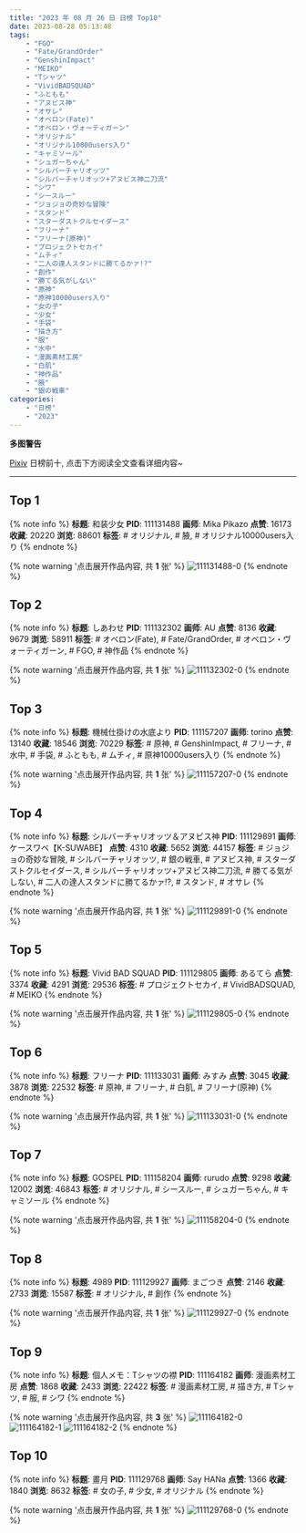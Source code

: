 ```yaml
---
title: "2023 年 08 月 26 日 日榜 Top10"
date: 2023-08-28 05:13:48
tags:
    - "FGO"
    - "Fate/GrandOrder"
    - "GenshinImpact"
    - "MEIKO"
    - "Tシャツ"
    - "VividBADSQUAD"
    - "ふともも"
    - "アヌビス神"
    - "オサレ"
    - "オベロン(Fate)"
    - "オベロン・ヴォーティガーン"
    - "オリジナル"
    - "オリジナル10000users入り"
    - "キャミソール"
    - "シュガーちゃん"
    - "シルバーチャリオッツ"
    - "シルバーチャリオッツ+アヌビス神二刀流"
    - "シワ"
    - "シースルー"
    - "ジョジョの奇妙な冒険"
    - "スタンド"
    - "スターダストクルセイダース"
    - "フリーナ"
    - "フリーナ(原神)"
    - "プロジェクトセカイ"
    - "ムチィ"
    - "二人の達人スタンドに勝てるかァ!?"
    - "創作"
    - "勝てる気がしない"
    - "原神"
    - "原神10000users入り"
    - "女の子"
    - "少女"
    - "手袋"
    - "描き方"
    - "服"
    - "水中"
    - "漫画素材工房"
    - "白肌"
    - "神作品"
    - "腋"
    - "銀の戦車"
categories:
    - "日榜"
    - "2023"
---
```


<i class="fa fa-triangle-exclamation"></i>**多图警告**<i class="fa fa-triangle-exclamation"></i>

[Pixiv](https://www.pixiv.net/) 日榜前十, 点击下方阅读全文查看详细内容~

<!-- more -->

---

## Top 1

{% note info %}
**标题**: 和装少女
**PID**: 111131488 **画师**: Mika Pikazo
**点赞**: 16173 **收藏**: 20220 **浏览**: 88601
**标签**: # オリジナル, # 腋, # オリジナル10000users入り
{% endnote %}

{% note warning '点击展开作品内容, 共 **1** 张' %}
![111131488-0](https://i.pixiv.re/img-original/img/2023/08/25/00/42/03/111131488_p0.jpg)
{% endnote %}

## Top 2

{% note info %}
**标题**: しあわせ
**PID**: 111132302 **画师**: AU
**点赞**: 8136 **收藏**: 9679 **浏览**: 58911
**标签**: # オベロン(Fate), # Fate/GrandOrder, # オベロン・ヴォーティガーン, # FGO, # 神作品
{% endnote %}

{% note warning '点击展开作品内容, 共 **1** 张' %}
![111132302-0](https://i.pixiv.re/img-original/img/2023/08/25/01/13/25/111132302_p0.png)
{% endnote %}

## Top 3

{% note info %}
**标题**: 機械仕掛けの水底より
**PID**: 111157207 **画师**: torino
**点赞**: 13140 **收藏**: 18546 **浏览**: 70229
**标签**: # 原神, # GenshinImpact, # フリーナ, # 水中, # 手袋, # ふともも, # ムチィ, # 原神10000users入り
{% endnote %}

{% note warning '点击展开作品内容, 共 **1** 张' %}
![111157207-0](https://i.pixiv.re/img-original/img/2023/08/26/00/00/43/111157207_p0.jpg)
{% endnote %}

## Top 4

{% note info %}
**标题**: シルバーチャリオッツ＆アヌビス神
**PID**: 111129891 **画师**: ケースワベ【K-SUWABE】
**点赞**: 4310 **收藏**: 5652 **浏览**: 44157
**标签**: # ジョジョの奇妙な冒険, # シルバーチャリオッツ, # 銀の戦車, # アヌビス神, # スターダストクルセイダース, # シルバーチャリオッツ+アヌビス神二刀流, # 勝てる気がしない, # 二人の達人スタンドに勝てるかァ!?, # スタンド, # オサレ
{% endnote %}

{% note warning '点击展开作品内容, 共 **1** 张' %}
![111129891-0](https://i.pixiv.re/img-original/img/2023/08/25/00/00/52/111129891_p0.jpg)
{% endnote %}

## Top 5

{% note info %}
**标题**: Vivid BAD SQUAD
**PID**: 111129805 **画师**: あるてら
**点赞**: 3374 **收藏**: 4291 **浏览**: 29536
**标签**: # プロジェクトセカイ, # VividBADSQUAD, # MEIKO
{% endnote %}

{% note warning '点击展开作品内容, 共 **1** 张' %}
![111129805-0](https://i.pixiv.re/img-original/img/2023/08/25/00/00/15/111129805_p0.png)
{% endnote %}

## Top 6

{% note info %}
**标题**: フリーナ
**PID**: 111133031 **画师**: みすみ
**点赞**: 3045 **收藏**: 3878 **浏览**: 22532
**标签**: # 原神, # フリーナ, # 白肌, # フリーナ(原神)
{% endnote %}

{% note warning '点击展开作品内容, 共 **1** 张' %}
![111133031-0](https://i.pixiv.re/img-original/img/2023/08/25/01/50/44/111133031_p0.png)
{% endnote %}

## Top 7

{% note info %}
**标题**: GOSPEL
**PID**: 111158204 **画师**: rurudo
**点赞**: 9298 **收藏**: 12002 **浏览**: 46843
**标签**: # オリジナル, # シースルー, # シュガーちゃん, # キャミソール
{% endnote %}

{% note warning '点击展开作品内容, 共 **1** 张' %}
![111158204-0](https://i.pixiv.re/img-original/img/2023/08/26/00/21/40/111158204_p0.png)
{% endnote %}

## Top 8

{% note info %}
**标题**: 4989
**PID**: 111129927 **画师**: まごつき
**点赞**: 2146 **收藏**: 2733 **浏览**: 15587
**标签**: # オリジナル, # 創作
{% endnote %}

{% note warning '点击展开作品内容, 共 **1** 张' %}
![111129927-0](https://i.pixiv.re/img-original/img/2023/08/25/00/01/09/111129927_p0.png)
{% endnote %}

## Top 9

{% note info %}
**标题**: 個人メモ：Tシャツの襟
**PID**: 111164182 **画师**: 漫画素材工房
**点赞**: 1868 **收藏**: 2433 **浏览**: 22422
**标签**: # 漫画素材工房, # 描き方, # Tシャツ, # 服, # シワ
{% endnote %}

{% note warning '点击展开作品内容, 共 **3** 张' %}
![111164182-0](https://i.pixiv.re/img-original/img/2023/08/26/07/00/23/111164182_p0.jpg)
![111164182-1](https://i.pixiv.re/img-original/img/2023/08/26/07/00/23/111164182_p1.jpg)
![111164182-2](https://i.pixiv.re/img-original/img/2023/08/26/07/00/23/111164182_p2.jpg)
{% endnote %}

## Top 10

{% note info %}
**标题**: 畫月
**PID**: 111129768 **画师**: Say HANa
**点赞**: 1366 **收藏**: 1840 **浏览**: 8632
**标签**: # 女の子, # 少女, # オリジナル
{% endnote %}

{% note warning '点击展开作品内容, 共 **1** 张' %}
![111129768-0](https://i.pixiv.re/img-original/img/2023/08/25/00/00/06/111129768_p0.png)
{% endnote %}
